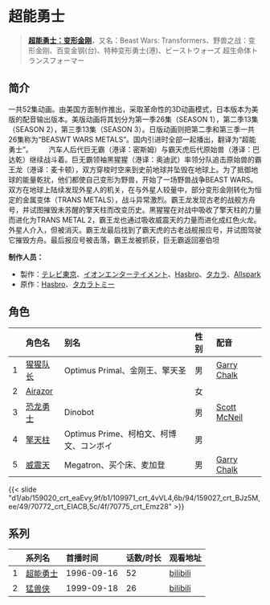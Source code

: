 # 超能勇士


> <u>**[超能勇士：变形金刚](https://bgm.tv/subject/25716)**</u>，又名：Beast Wars: Transformers、野兽之战：变形金刚、百变金钢(台)、特种变形勇士(港)、ビーストウォーズ 超生命体トランスフォーマー

## 简介

一共52集动画。由美国方面制作推出，采取革命性的3D动画模式，日本版本为美版的配音输出版本。美版动画将其划分为第一季26集（SEASON 1），第二季13集（SEASON 2），第三季13集（SEASON 3）。日版动画则把第二季和第三季一共26集称为“BEASWT WARS METALS”。国内引进时全部一起播出，翻译为“超能勇士”。
　　汽车人后代巨无霸（港译：密斯姆）与霸天虎后代原始兽（港译：巴达乾）继续战斗着。巨无霸领袖黑猩猩（港译：奥迪武）率领分队追击原始兽的霸王龙（港译：麦卡顿），双方穿梭时空来到史前地球并坠毁在地球上。为了抵御地球的能量乾扰，他们都使自己变形为野兽，开始了一场野兽战争BEAST WARS。双方在地球上陆续发现外星人的机关，在与外星人较量中，部分变形金刚转化为恒定的金属变体（TRANS METALS），战斗异常激烈。霸王龙发现古老的战舰方舟号，并试图摧毁未苏醒的擎天柱而改变历史。黑猩猩在对战中吸收了擎天柱的力量而进化为TRANS METAL 2，霸王龙也通过吸收威震天的力量而进化成红色火龙。外星人介入，但被消灭。霸王龙最后找到了霸天虎的古老战舰报应号，并试图驾驶它摧毁方舟。最后报应号被击落，霸王龙被抓获，巨无霸返回塞伯坦

**制作人员：**
- 製作：[テレビ東京](https://bgm.tv/person/188)、[イオンエンターテイメント](https://bgm.tv/person/48190)、[Hasbro](https://bgm.tv/person/38691)、[タカラ](https://bgm.tv/person/16284)、[Allspark](https://bgm.tv/person/65558)
- 原作：[Hasbro](https://bgm.tv/person/38691)、[タカラトミー](https://bgm.tv/person/3008)

## 角色

|     |   角色名   |   别名  | 性别 |  配音  |
|:--- |:------  |:----      |:---  |:--   |
| 1 | [猩猩队长](https://bgm.tv/character/159020) | Optimus Primal、金刚王、擎天圣 | 男 | [Garry Chalk](https://bgm.tv/person/64789) |
| 2 | [Airazor](https://bgm.tv/character/109971) |  | 女 |  |
| 3 | [恐龙勇士](https://bgm.tv/character/159027) | Dinobot | 男 | [Scott McNeil](https://bgm.tv/person/64801) |
| 4 | [擎天柱](https://bgm.tv/character/70772) | Optimus Prime、柯柏文、柯博文、コンボイ | 男 |  |
| 5 | [威震天](https://bgm.tv/character/70775) | Megatron、买个床、麦加登 | 男 | [Garry Chalk](https://bgm.tv/person/64789) |

{{< slide "d1/ab/159020_crt_eaEvy,9f/b1/109971_crt_4vVL4,6b/94/159027_crt_BJz5M,ee/49/70772_crt_EIACB,5c/4f/70775_crt_Emz28" >}}

## 系列

|     |   系列名   |   首播时间  | 话数/时长  | 观看地址 |
|:---  |:------    |:----      |:---       |:---  |
| 1 |[超能勇士](https://bgm.tv/subject/25716)| 1996-09-16 | 52 | [bilibili](https://www.bilibili.com/video/BV1rx411q7M8)  |
| 2 |[猛兽侠](https://bgm.tv/subject/32215)| 1999-09-18 | 26 | [bilibili](https://www.bilibili.com/video/BV1rx411q7M8?p=53)  |




